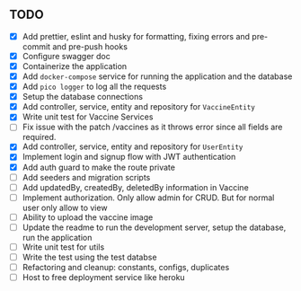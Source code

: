 ## TODO

 - [x]  Add prettier, eslint and husky for formatting, fixing errors and pre-commit and pre-push hooks
 - [x] Configure swagger doc
 - [x] Containerize the application
 - [x] Add `docker-compose` service for running the application and the database
 - [x] Add `pico logger` to log all the requests
 - [x] Setup the database connections
 - [x] Add controller, service, entity and repository for `VaccineEntity`
 - [x] Write unit test for Vaccine Services
 - [ ] Fix issue with the patch /vaccines as it throws error since all fields are required.
 - [x] Add controller, service, entity and repository for `UserEntity`
 - [x] Implement login and signup flow with JWT authentication
 - [x] Add auth guard to make the route private
 - [ ] Add seeders and migration scripts
 - [ ] Add updatedBy, createdBy, deletedBy information in Vaccine
 - [ ] Implement authorization. Only allow admin for CRUD. But for normal user only allow to view
 - [ ] Ability to upload the vaccine image
 - [ ] Update the readme to run the development server, setup the database, run the application
 - [ ] Write unit test for utils
 - [ ] Write the test using the test databse
 - [ ] Refactoring and cleanup: constants, configs, duplicates
 - [ ] Host to free deployment service like heroku